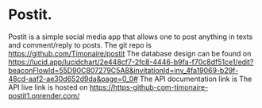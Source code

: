 # Postit.
Postit is a simple social media app that allows one to post anything in texts and comment/reply to posts.
The git repo is https://github.com/Timonaire/postit
The database design can be found on https://lucid.app/lucidchart/2e448cf7-2fc8-4446-b9fa-f70c8df51ce1/edit?beaconFlowId=55D90C807279C5A8&invitationId=inv_4fa19069-b29f-48cd-aaf2-ae30d652d9da&page=0_0#
The API documentation link is 
The API live link is hosted on https://https-github-com-timonaire-postit1.onrender.com/
